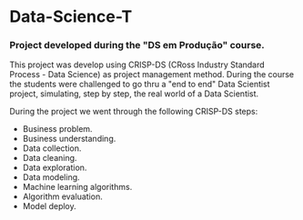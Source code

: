 # Data-Science-T
### Project developed during the "DS em Produção" course.

This project was develop using CRISP-DS (CRoss Industry Standard Process - Data Science) as project management method. During the course the students were challenged to go thru a "end to end" Data Scientist project, simulating, step by step, the real world of a Data Scientist.

During the project we went through the following CRISP-DS steps:

 * Business problem.
 * Business understanding.
 * Data collection.
 * Data cleaning.
 * Data exploration.
 * Data modeling.
 * Machine learning algorithms.
 * Algorithm evaluation.
 * Model deploy.

